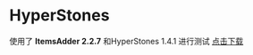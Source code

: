 # HyperStones

使用了 **ItemsAdder 2.2.7** 和HyperStones 1.4.1 进行测试
[点击下载](https://www.spigotmc.org/resources/%E2%9A%9C%EF%B8%8F-hyperstones-1-8-1-16-x-%E2%9A%9C%EF%B8%8F-item-upgrade-plugin-extremely-configurable.77645/)

